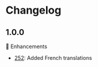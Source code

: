 # Changelog

## 1.0.0

🚀 Enhancements

- [252](https://github.com/brentvollebregt/auto-py-to-exe/pull/252): Added French translations


